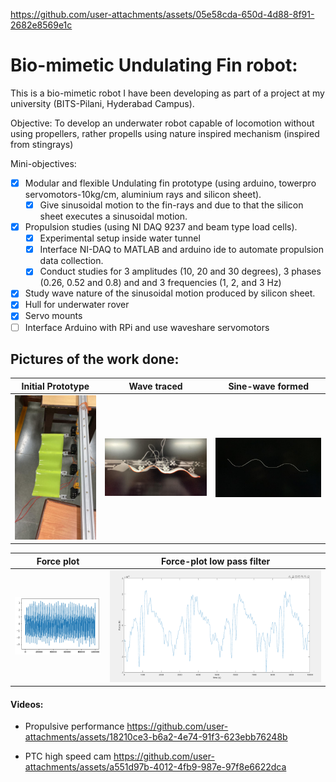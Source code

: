 
https://github.com/user-attachments/assets/05e58cda-650d-4d88-8f91-2682e8569e1c
# Bio-mimetic Undulating Fin robot:

This is a bio-mimetic robot I have been developing as part of a project at my university (BITS-Pilani, Hyderabad Campus).

Objective: To develop an underwater robot capable of locomotion without using propellers, rather propells using nature inspired mechanism (inspired from stingrays)

Mini-objectives:
- [x] Modular and flexible Undulating fin prototype (using arduino, towerpro servomotors-10kg/cm, aluminium rays and silicon sheet).
  - [x] Give sinusoidal motion to the fin-rays and due to that the silicon sheet executes a sinusoidal motion.
- [x] Propulsion studies (using NI DAQ 9237 and beam type load cells).
  - [x] Experimental setup inside water tunnel
  - [x] Interface NI-DAQ to MATLAB and arduino ide to automate propulsion data collection.
  - [x] Conduct studies for 3 amplitudes (10, 20 and 30 degrees), 3 phases (0.26, 0.52 and 0.8) and  and 3 frequencies (1, 2, and 3 Hz)
- [x] Study wave nature of the sinusoidal motion produced by silicon sheet.
- [x] Hull for underwater rover
- [x] Servo mounts
- [ ] Interface Arduino with RPi and use waveshare servomotors

## Pictures of the work done:
Initial Prototype           |  Wave traced | Sine-wave formed 
:-------------------------:|:-------------------------:|:-------------------------:
![](https://github.com/anushtup-nandy/Undulating-fin/blob/main/pic/sample-prot.jpg?raw=true)  |  ![](https://github.com/anushtup-nandy/Undulating-fin/blob/main/pic/wave-trace.jpg?raw=true)|  ![](https://github.com/anushtup-nandy/Undulating-fin/blob/main/pic/sinusoidal-wave.jpg)

Force plot           |  Force-plot low pass filter
:-------------------------:|:-------------------------:
![](https://github.com/anushtup-nandy/Undulating-fin/blob/main/pic/force%20plot.png)  |  ![](https://github.com/anushtup-nandy/Undulating-fin/blob/main/pic/plot_low_pass.png)

#### Videos:
- Propulsive performance
https://github.com/user-attachments/assets/18210ce3-b6a2-4e74-91f3-623ebb76248b
  
- PTC high speed cam
https://github.com/user-attachments/assets/a551d97b-4012-4fb9-987e-97f8e6622dca

